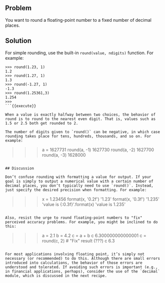 ## Problem

You want to round a floating-point number to a fixed number of decimal places.

## Solution

For simple rounding, use the built-in `round(value, ndigits)` function. For example:

```
>>> round(1.23, 1)
1.2
>>> round(1.27, 1)
1.3
>>> round(-1.27, 1)
-1.3
>>> round(1.25361,3)
1.254
>>>
```{{execute}}

When a value is exactly halfway between two choices, the behavior of round is to round to the nearest even digit. That is, values such as 1.5 or 2.5 both get rounded to 2.

The number of digits given to `round()` can be negative, in which case rounding takes place for tens, hundreds, thousands, and so on. For example:

```
>>> a = 1627731
>>> round(a, -1)
1627730
>>> round(a, -2)
1627700
>>> round(a, -3)
1628000
>>>
```{{execute}}

## Discussion

Don’t confuse rounding with formatting a value for output. If your goal is simply to output a numerical value with a certain number of decimal places, you don’t typically need to use `round()`. Instead, just specify the desired precision when formatting. For example:

```
>>> x = 1.23456
>>> format(x, '0.2f')
'1.23'
>>> format(x, '0.3f')
'1.235'
>>> 'value is {:0.3f}'.format(x)
'value is 1.235'
>>>
```{{execute}}

Also, resist the urge to round floating-point numbers to "fix" perceived accuracy problems. For example, you might be inclined to do this:

```
>>> a = 2.1
>>> b = 4.2
>>> c = a + b
>>> c
6.300000000000001
>>> c = round(c, 2)      # "Fix" result (???)
>>> c
6.3
>>>
```{{execute}}

For most applications involving floating point, it’s simply not necessary (or recommended) to do this. Although there are small errors introduced into calculations, the behavior of those errors are understood and tolerated. If avoiding such errors is important (e.g., in financial applications, perhaps), consider the use of the `decimal` module, which is discussed in the next recipe.